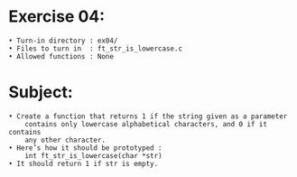 # Exercise 04:
	• Turn-in directory : ex04/
	• Files to turn in  : ft_str_is_lowercase.c
	• Allowed functions : None
# Subject:
	• Create a function that returns 1 if the string given as a parameter
		contains only lowercase alphabetical characters, and 0 if it contains
		any other character.
	• Here’s how it should be prototyped :
		int ft_str_is_lowercase(char *str)
	• It should return 1 if str is empty.
